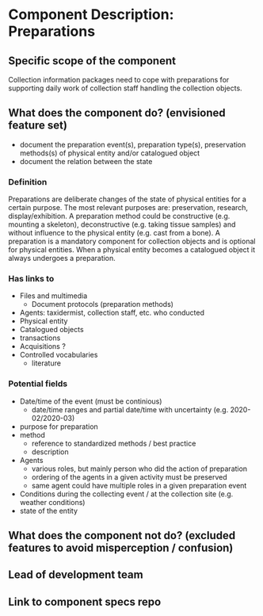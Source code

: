 Component Description: Preparations
=======================

## Specific scope of the component
Collection information packages need to cope with preparations for supporting daily work of collection staff handling the collection objects.

## What does the component do? (envisioned feature set)
* document the preparation event(s), preparation type(s), preservation methods(s) of physical entity and/or catalogued object
* document the relation between the state

### Definition

Preparations are deliberate changes of the state of physical entities for a certain purpose. The most relevant purposes are: preservation, research, display/exhibition.
A preparation method could be constructive (e.g. mounting a skeleton), deconstructive (e.g. taking tissue samples) and without influence to the physical entity (e.g. cast from a bone).
A preparation is a mandatory component for collection objects and is optional for physical entities. When a physical entity becomes a catalogued object it always undergoes a preparation.

### Has links to
* Files and multimedia
  * Document protocols (preparation methods) 
* Agents: taxidermist, collection staff, etc. who conducted 
* Physical entity
* Catalogued objects
* transactions
* Acquisitions ?
* Controlled vocabularies
  * literature

### Potential fields
* Date/time of the event (must be continious)
  * date/time ranges and partial date/time with uncertainty (e.g. 2020-02/2020-03)
* purpose for preparation
* method
  * reference to standardized methods / best practice
  * description
* Agents
  * various roles, but mainly person who did the action of preparation
  * ordering of the agents in a given activity must be preserved
  * same agent could have multiple roles in a given preparation event
* Conditions during the collecting event / at the collection site (e.g. weather conditions)
* state of the entity

## What does the component __not__ do? (excluded features to avoid misperception / confusion)


## Lead of development team


## Link to component specs repo